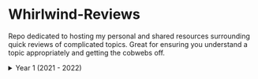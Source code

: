 # Whirlwind-Reviews
Repo dedicated to hosting my personal and shared resources surrounding quick reviews of complicated topics. Great for ensuring you understand a topic appropriately and getting the cobwebs off.

<details>
<summary> Year 1 (2021 - 2022) </summary>
  <details>
  <summary> Refreshers </summary>
  <ul>
    <li> Algorithmics </li>
    <li> Basic tools </li>
  </ul>
  </details>

  <details>
  <summary> Semester 1 </summary>
  <ul>
    <li> Data Visualization </li>
    <li> Ethics </li>
  </ul>
  </details>
  
</details>
